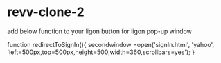 # revv-clone-2
   add below function to your ligon button for ligon pop-up window

   function redirectToSignIn(){
		secondwindow =open('signIn.html', 'yahoo', 'left=500px,top=500px,height=500,width=360,scrollbars=yes');
	}